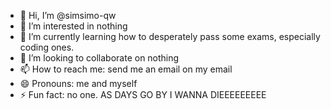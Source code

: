 - 👋 Hi, I’m @simsimo-qw
- 👀 I’m interested in nothing 
- 🌱 I’m currently learning how to desperately pass some exams, especially coding ones.
- 💞️ I’m looking to collaborate on nothing 
- 📫 How to reach me: send me an email on my email
- 😄 Pronouns: me and myself 
- ⚡ Fun fact: no one.
AS DAYS GO BY I WANNA DIEEEEEEEEE
<!---
simsimo-qw/simsimo-qw is a ✨ special ✨ repository because its `README.md` (this file) appears on your GitHub profile.
You can click the Preview link to take a look at your changes.
--->
